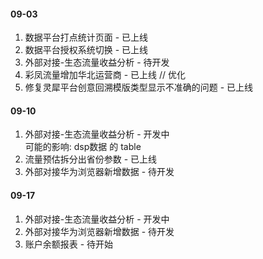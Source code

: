 #### 09-03
1. 数据平台打点统计页面 - 已上线
2. 数据平台授权系统切换 - 已上线
3. 外部对接-生态流量收益分析 - 待开发
4. 彩凤流量增加华北运营商 - 已上线
// 优化
1. 修复灵犀平台创意回溯模版类型显示不准确的问题 - 已上线

#### 09-10
1. 外部对接-生态流量收益分析 - 开发中  
可能的影响: dsp数据 的 table
2. 流量预估拆分出省份参数 - 已上线
3. 外部对接华为浏览器新增数据 - 待开发

#### 09-17
1. 外部对接-生态流量收益分析 - 开发中 
2. 外部对接华为浏览器新增数据 - 待开发
3. 账户余额报表 - 待开始